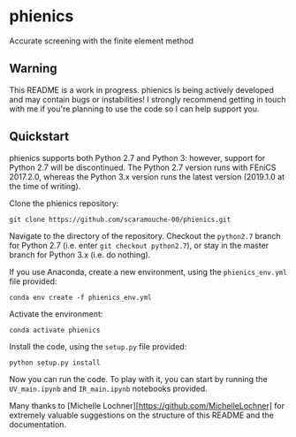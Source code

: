 # phienics

Accurate screening with the finite element method

## Warning

This README is a work in progress. phienics is being actively developed and may contain bugs or instabilities! I strongly recommend getting in touch with me if you're planning to use the code so I can help support you. 

## Quickstart

phienics supports both Python 2.7 and Python 3: however, support for Python 2.7 will be discontinued. The Python 2.7 version runs with FEniCS 2017.2.0, whereas the Python 3.x version runs the latest version (2019.1.0 at the time of writing).

Clone the phienics repository:

`git clone https://github.com/scaramouche-00/phienics.git`

Navigate to the directory of the repository. Checkout the `python2.7` branch for Python 2.7 (i.e. enter `git checkout python2.7`), or stay in the master branch for Python 3.x (i.e. do nothing).

If you use Anaconda, create a new environment, using the `phienics_env.yml` file provided:

`conda env create -f phienics_env.yml`

Activate the environment:

`conda activate phienics`

Install the code, using the `setup.py` file provided:

`python setup.py install`

Now you can run the code. To play with it, you can start by running the `UV_main.ipynb` and `IR_main.ipynb` notebooks provided.



Many thanks to [Michelle Lochner][https://github.com/MichelleLochner] for extremely valuable suggestions on the structure of this README and the documentation.
